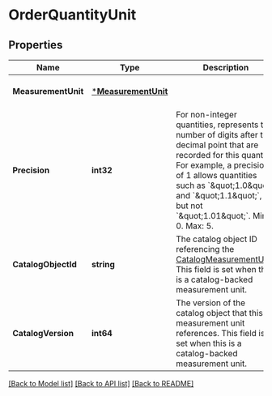# OrderQuantityUnit

## Properties
Name | Type | Description | Notes
------------ | ------------- | ------------- | -------------
**MeasurementUnit** | [***MeasurementUnit**](MeasurementUnit.md) |  | [optional] [default to null]
**Precision** | **int32** | For non-integer quantities, represents the number of digits after the decimal point that are recorded for this quantity.  For example, a precision of 1 allows quantities such as &#x60;\&quot;1.0\&quot;&#x60; and &#x60;\&quot;1.1\&quot;&#x60;, but not &#x60;\&quot;1.01\&quot;&#x60;.  Min: 0. Max: 5. | [optional] [default to null]
**CatalogObjectId** | **string** | The catalog object ID referencing the [CatalogMeasurementUnit](https://developer.squareup.com/reference/square_2024-07-17/objects/CatalogMeasurementUnit).  This field is set when this is a catalog-backed measurement unit. | [optional] [default to null]
**CatalogVersion** | **int64** | The version of the catalog object that this measurement unit references.  This field is set when this is a catalog-backed measurement unit. | [optional] [default to null]

[[Back to Model list]](../README.md#documentation-for-models) [[Back to API list]](../README.md#documentation-for-api-endpoints) [[Back to README]](../README.md)

